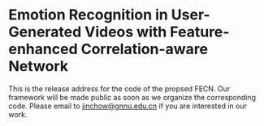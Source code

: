 # Emotion Recognition in User-Generated Videos with Feature-enhanced Correlation-aware Network
This is the release address for the code of the propsed FECN. Our framework will be made public as soon as we organize the corresponding code. Please email to jinchow@gnnu.edu.cn if you are interested in our work.

